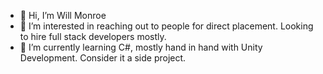 - 👋 Hi, I’m Will Monroe
- 👀 I’m interested in reaching out to people for direct placement.  Looking to hire full stack developers mostly.
- 🌱 I’m currently learning C#, mostly hand in hand with Unity Development.  Consider it a side project.

<!---
William-M-94/William-M-94 is a ✨ special ✨ repository because its `README.md` (this file) appears on your GitHub profile.
You can click the Preview link to take a look at your changes.
--->
